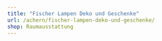 ```yaml
---
title: "Fischer Lampen Deko und Geschenke"
url: /achern/fischer-lampen-deko-und-geschenke/
shop: Raumausstattung
---
```

